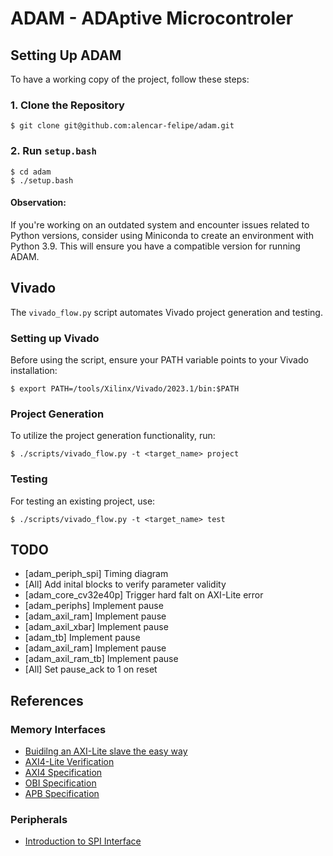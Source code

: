 # ADAM - ADAptive Microcontroler

## Setting Up ADAM

To have a working copy of the project, follow these steps:

### 1. Clone the Repository

```
$ git clone git@github.com:alencar-felipe/adam.git
```

### 2. Run ```setup.bash```

```
$ cd adam
$ ./setup.bash
```

#### Observation:

If you're working on an outdated system and encounter issues related to Python
versions, consider using Miniconda to create an environment with Python 3.9.
This will ensure you have a compatible version for running ADAM.

## Vivado

The ```vivado_flow.py``` script automates Vivado project generation and testing.

### Setting up Vivado

Before using the script, ensure your PATH variable points to your Vivado
installation:

```
$ export PATH=/tools/Xilinx/Vivado/2023.1/bin:$PATH
```

### Project Generation

To utilize the project generation functionality, run:

```
$ ./scripts/vivado_flow.py -t <target_name> project
```

### Testing

For testing an existing project, use:

```
$ ./scripts/vivado_flow.py -t <target_name> test
```

## TODO

- [adam_periph_spi] Timing diagram
- [All] Add inital blocks to verify parameter validity
- [adam_core_cv32e40p] Trigger hard falt on AXI-Lite error
- [adam_periphs] Implement pause
- [adam_axil_ram] Implement pause
- [adam_axil_xbar] Implement pause
- [adam_tb] Implement pause
- [adam_axil_ram] Implement pause
- [adam_axil_ram_tb] Implement pause
- [All] Set pause_ack to 1 on reset
## References

### Memory Interfaces

- [Buidilng an AXI-Lite slave the easy way](https://zipcpu.com/blog/2020/03/08/easyaxil.html)
- [AXI4-Lite Verification](https://zipcpu.com/formal/2018/12/28/axilite.html)
- [AXI4 Specification](http://www.gstitt.ece.ufl.edu/courses/fall15/eel4720_5721/labs/refs/AXI4_specification.pdf)
- [OBI Specification](https://github.com/openhwgroup/obi/blob/072d9173c1f2d79471d6f2a10eae59ee387d4c6f/OBI-v1.6.0.pdf)
- [APB Specification](https://documentation-service.arm.com/static/63fe2c1356ea36189d4e79f3?token=)

### Peripherals

- [Introduction to SPI Interface](https://www.analog.com/en/analog-dialogue/articles/introduction-to-spi-interface.html)